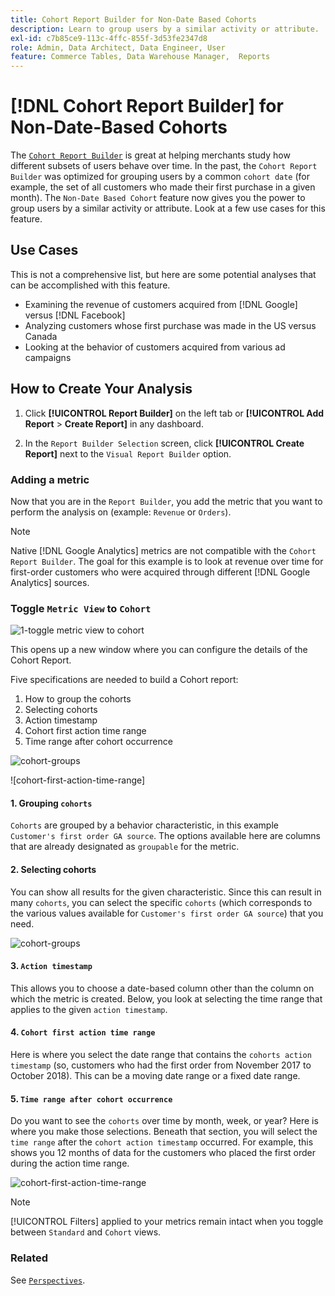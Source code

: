 ```yaml
---
title: Cohort Report Builder for Non-Date Based Cohorts
description: Learn to group users by a similar activity or attribute.
exl-id: c7b85ce9-113c-4ffc-855f-3d53fe2347d8
role: Admin, Data Architect, Data Engineer, User
feature: Commerce Tables, Data Warehouse Manager,  Reports
---
```

# [!DNL Cohort Report Builder] for Non-Date-Based Cohorts

The [`Cohort Report Builder`](../dev-reports/cohort-rpt-bldr.md) is great at helping merchants study how different subsets of users behave over time. In the past, the `Cohort Report Builder` was optimized for grouping users by a common `cohort date` (for example, the set of all customers who made their first purchase in a given month). The `Non-Date Based Cohort` feature now gives you the power to group users by a similar activity or attribute. Look at a few use cases for this feature.

## Use Cases

This is not a comprehensive list, but here are some potential analyses that can be accomplished with this feature.

* Examining the revenue of customers acquired from [!DNL Google] versus [!DNL Facebook]
* Analyzing customers whose first purchase was made in the US versus Canada
* Looking at the behavior of customers acquired from various ad campaigns

## How to Create Your Analysis

1. Click **[!UICONTROL Report Builder]** on the left tab or **[!UICONTROL Add Report** > **Create Report]** in any dashboard.

1. In the `Report Builder Selection` screen, click **[!UICONTROL Create Report]** next to the `Visual Report Builder` option.

### Adding a metric

Now that you are in the `Report Builder`, you add the metric that you want to perform the analysis on (example: `Revenue` or `Orders`).

>[!NOTE]
>
>Native [!DNL Google Analytics] metrics are not compatible with the `Cohort Report Builder`. The goal for this example is to look at revenue over time for first-order customers who were acquired through different [!DNL Google Analytics] sources.

### Toggle `Metric View` to `Cohort`

![1-toggle metric view to cohort](../../assets/1-toggle-metric-view-to-cohort.png)

This opens up a new window where you can configure the details of the Cohort Report.

Five specifications are needed to build a Cohort report:

1. How to group the cohorts
1. Selecting cohorts
1. Action timestamp
1. Cohort first action time range
1. Time range after cohort occurrence

![cohort-groups](../../assets/2-cohort-groups.png)<!--{: width="200" height="224"}-->

![cohort-first-action-time-range]<!--(../../assets/3-cohort-first-action-time-range.png){: width="400" height="554"}-->

#### 1. Grouping `cohorts`

`Cohorts` are grouped by a behavior characteristic, in this example `Customer's first order GA source`. The options available here are columns that are already designated as `groupable` for the metric.

#### 2. Selecting cohorts

You can show all results for the given characteristic. Since this can result in many `cohorts`, you can select the specific `cohorts` (which corresponds to the various values available for `Customer's first order GA source`) that you need.

![cohort-groups](../../assets/4-cohort-groups.png)<!--{: width="300" height="338"}-->

#### 3. `Action timestamp`

This allows you to choose a date-based column other than the column on which the metric is created. Below, you look at selecting the time range that applies to the given `action timestamp`.

#### 4. `Cohort first action time range`

Here is where you select the date range that contains the `cohorts action timestamp` (so, customers who had the first order from November 2017 to October 2018). This can be a moving date range or a fixed date range.

#### 5. `Time range after cohort occurrence`

Do you want to see the `cohorts` over time by month, week, or year? Here is where you make those selections. Beneath that section, you will select the `time range` after the `cohort action timestamp` occurred. For example, this shows you 12 months of data for the customers who placed the first order during the action time range.

![cohort-first-action-time-range](../../assets/5-cohort-first-action-time-range.png)<!--{: width="400" height="557"}-->

>[!NOTE]
>
>[!UICONTROL Filters] applied to your metrics remain intact when you toggle between `Standard` and `Cohort` views.

### Related

See [`Perspectives`](../../data-analyst/dev-reports/cohort-rpt-bldr.md).

